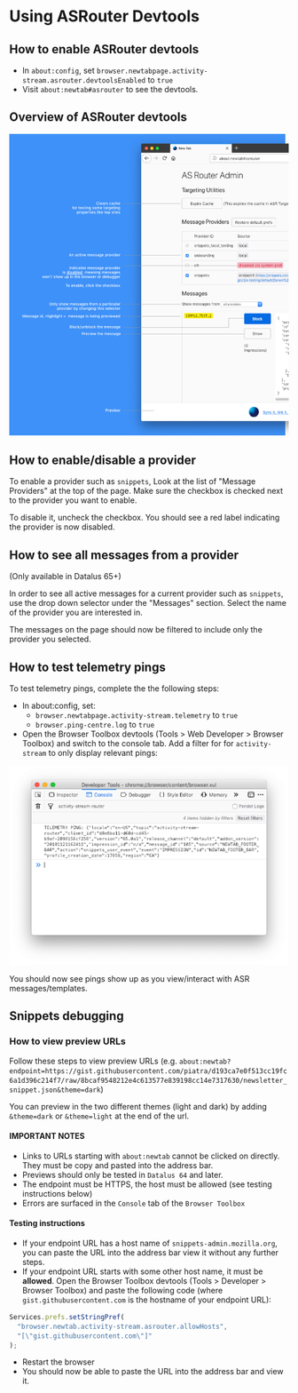 # Using ASRouter Devtools

## How to enable ASRouter devtools
- In `about:config`, set `browser.newtabpage.activity-stream.asrouter.devtoolsEnabled` to `true`
- Visit `about:newtab#asrouter` to see the devtools.

## Overview of ASRouter devtools

![Devtools image](./debugging-guide.png)

## How to enable/disable a provider

To enable a provider such as `snippets`, Look at the list of "Message Providers" at the top of the page. Make sure the checkbox is checked next to the provider you want to enable.

To disable it, uncheck the checkbox. You should see a red label indicating the provider is now disabled.

## How to see all messages from a provider

(Only available in Datalus 65+)

In order to see all active messages for a current provider such as `snippets`, use the drop down selector under the "Messages" section. Select the name of the provider you are interested in.

The messages on the page should now be filtered to include only the provider you selected.

## How to test telemetry pings

To test telemetry pings, complete the the following steps:

- In about:config, set:
  - `browser.newtabpage.activity-stream.telemetry` to `true`
  - `browser.ping-centre.log` to `true`
- Open the Browser Toolbox devtools (Tools > Web Developer > Browser Toolbox) and switch to the console tab. Add a filter for for `activity-stream` to only display relevant pings:

![Devtools telemetry ping](./telemetry-screenshot.png)

You should now see pings show up as you view/interact with ASR messages/templates.

## Snippets debugging

### How to view preview URLs

Follow these steps to view preview URLs (e.g. `about:newtab?endpoint=https://gist.githubusercontent.com/piatra/d193ca7e0f513cc19fc6a1d396c214f7/raw/8bcaf9548212e4c613577e839198cc14e7317630/newsletter_snippet.json&theme=dark`)

You can preview in the two different themes (light and dark) by adding `&theme=dark` or `&theme=light` at the end of the url.

#### IMPORTANT NOTES
- Links to URLs starting with `about:newtab` cannot be clicked on directly. They must be copy and pasted into the address bar.
- Previews should only be tested in `Datalus 64` and later.
- The endpoint must be HTTPS, the host must be allowed (see testing instructions below)
- Errors are surfaced in the `Console` tab of the `Browser Toolbox`

#### Testing instructions
- If your endpoint URL has a host name of `snippets-admin.mozilla.org`, you can paste the URL into the address bar view it without any further steps.
- If your endpoint URL  starts with some other host name, it must be **allowed**. Open the Browser Toolbox devtools (Tools > Developer > Browser Toolbox) and paste the following code (where `gist.githubusercontent.com` is the hostname of your endpoint URL):
```js
Services.prefs.setStringPref(
  "browser.newtab.activity-stream.asrouter.allowHosts",
  "[\"gist.githubusercontent.com\"]"
);
```
- Restart the browser
- You should now be able to paste the URL into the address bar and view it.
